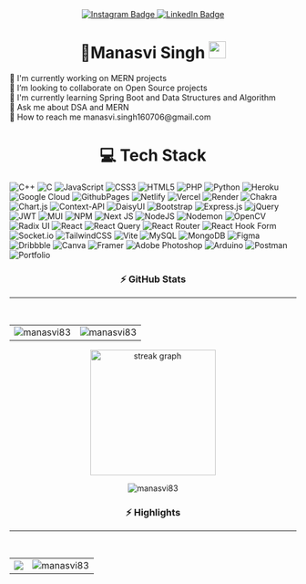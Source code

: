 <!-- <div align="center" >
  <img src="https://github.com/manasvi83/manasvi83/assets/103330308/ed7c244b-2654-48ec-92ad-2e4b1d9341af" width="150" align="center" alt="manasvi83" >
</div> 
<br> -->
<div id="badges" align="center">
  <a href="https://instagram.com/manasvi_98">
    <img src="https://img.shields.io/badge/Instagram-%23E4405F.svg?logo=Instagram&logoColor=white" alt="Instagram Badge"/>
  </a>
 
  <a href="https://linkedin.com/in/manasvi98">
    <img src="https://img.shields.io/badge/LinkedIn-%230077B5.svg?logo=linkedin&logoColor=white" alt="LinkedIn Badge"/>
  </a>
  <br>
  <img src="https://visitcount.itsvg.in/api?id=manasvi83&icon=7&color=0" alt=""/>
</div>

<h1 align="center">
  💫Manasvi Singh
  <img src="https://media.giphy.com/media/hvRJCLFzcasrR4ia7z/giphy.gif" alt="manasvi83" width="30px"/>
</h1>

<div>
🔭 I'm currently working on MERN projects<br>
🤝 I’m looking to collaborate on Open Source projects<br>
🌱 I'm currently learning Spring Boot and Data Structures and Algorithm<br>
💬 Ask me about DSA and MERN<br>
📧 How to reach me manasvi.singh160706@gmail.com<br>

<h1 align="center">
  💻 Tech Stack
</h1>

![C++](https://img.shields.io/badge/c++-%2300599C.svg?style=plastic&logo=c%2B%2B&logoColor=white) ![C](https://img.shields.io/badge/c-%2300599C.svg?style=plastic&logo=c&logoColor=white) ![JavaScript](https://img.shields.io/badge/javascript-%23323330.svg?style=plastic&logo=javascript&logoColor=%23F7DF1E) ![CSS3](https://img.shields.io/badge/css3-%231572B6.svg?style=plastic&logo=css3&logoColor=white) ![HTML5](https://img.shields.io/badge/html5-%23E34F26.svg?style=plastic&logo=html5&logoColor=white) ![PHP](https://img.shields.io/badge/php-%23777BB4.svg?style=plastic&logo=php&logoColor=white) ![Python](https://img.shields.io/badge/python-3670A0?style=plastic&logo=python&logoColor=ffdd54) ![Heroku](https://img.shields.io/badge/heroku-%23430098.svg?style=plastic&logo=heroku&logoColor=white) ![Google Cloud](https://img.shields.io/badge/GoogleCloud-%234285F4.svg?style=plastic&logo=google-cloud&logoColor=white) ![GithubPages](https://img.shields.io/badge/github%20pages-121013?style=plastic&logo=github&logoColor=white) ![Netlify](https://img.shields.io/badge/netlify-%23000000.svg?style=plastic&logo=netlify&logoColor=#00C7B7) ![Vercel](https://img.shields.io/badge/vercel-%23000000.svg?style=plastic&logo=vercel&logoColor=white) ![Render](https://img.shields.io/badge/Render-%46E3B7.svg?style=plastic&logo=render&logoColor=white) ![Chakra](https://img.shields.io/badge/chakra-%234ED1C5.svg?style=plastic&logo=chakraui&logoColor=white) ![Chart.js](https://img.shields.io/badge/chart.js-F5788D.svg?style=plastic&logo=chart.js&logoColor=white) ![Context-API](https://img.shields.io/badge/Context--Api-000000?style=plastic&logo=react) ![DaisyUI](https://img.shields.io/badge/daisyui-5A0EF8?style=plastic&logo=daisyui&logoColor=white) ![Bootstrap](https://img.shields.io/badge/bootstrap-%238511FA.svg?style=plastic&logo=bootstrap&logoColor=white) ![Express.js](https://img.shields.io/badge/express.js-%23404d59.svg?style=plastic&logo=express&logoColor=%2361DAFB) ![jQuery](https://img.shields.io/badge/jquery-%230769AD.svg?style=plastic&logo=jquery&logoColor=white) ![JWT](https://img.shields.io/badge/JWT-black?style=plastic&logo=JSON%20web%20tokens) ![MUI](https://img.shields.io/badge/MUI-%230081CB.svg?style=plastic&logo=mui&logoColor=white) ![NPM](https://img.shields.io/badge/NPM-%23CB3837.svg?style=plastic&logo=npm&logoColor=white) ![Next JS](https://img.shields.io/badge/Next-black?style=plastic&logo=next.js&logoColor=white) ![NodeJS](https://img.shields.io/badge/node.js-6DA55F?style=plastic&logo=node.js&logoColor=white) ![Nodemon](https://img.shields.io/badge/NODEMON-%23323330.svg?style=plastic&logo=nodemon&logoColor=%BBDEAD) ![OpenCV](https://img.shields.io/badge/opencv-%23white.svg?style=plastic&logo=opencv&logoColor=white) ![Radix UI](https://img.shields.io/badge/radix%20ui-161618.svg?style=plastic&logo=radix-ui&logoColor=white) ![React](https://img.shields.io/badge/react-%2320232a.svg?style=plastic&logo=react&logoColor=%2361DAFB) ![React Query](https://img.shields.io/badge/-React%20Query-FF4154?style=plastic&logo=react%20query&logoColor=white) ![React Router](https://img.shields.io/badge/React_Router-CA4245?style=plastic&logo=react-router&logoColor=white) ![React Hook Form](https://img.shields.io/badge/React%20Hook%20Form-%23EC5990.svg?style=plastic&logo=reacthookform&logoColor=white) ![Socket.io](https://img.shields.io/badge/Socket.io-black?style=plastic&logo=socket.io&badgeColor=010101) ![TailwindCSS](https://img.shields.io/badge/tailwindcss-%2338B2AC.svg?style=plastic&logo=tailwind-css&logoColor=white) ![Vite](https://img.shields.io/badge/vite-%23646CFF.svg?style=plastic&logo=vite&logoColor=white) ![MySQL](https://img.shields.io/badge/mysql-4479A1.svg?style=plastic&logo=mysql&logoColor=white) ![MongoDB](https://img.shields.io/badge/MongoDB-%234ea94b.svg?style=plastic&logo=mongodb&logoColor=white) ![Figma](https://img.shields.io/badge/figma-%23F24E1E.svg?style=plastic&logo=figma&logoColor=white) ![Dribbble](https://img.shields.io/badge/Dribbble-EA4C89?style=plastic&logo=dribbble&logoColor=white) ![Canva](https://img.shields.io/badge/Canva-%2300C4CC.svg?style=plastic&logo=Canva&logoColor=white) ![Framer](https://img.shields.io/badge/Framer-black?style=plastic&logo=framer&logoColor=blue) ![Adobe Photoshop](https://img.shields.io/badge/adobe%20photoshop-%2331A8FF.svg?style=plastic&logo=adobe%20photoshop&logoColor=white) ![Arduino](https://img.shields.io/badge/-Arduino-00979D?style=plastic&logo=Arduino&logoColor=white) ![Postman](https://img.shields.io/badge/Postman-FF6C37?style=plastic&logo=postman&logoColor=white) ![Portfolio](https://img.shields.io/badge/Portfolio-%23000000.svg?style=plastic&logo=firefox&logoColor=#FF7139)




<!-- # ⚡ GitHub Stats: -->
 <h3 align="center">
  ⚡ GitHub Stats
</h3>
<hr>
<div align="center">
  <table>
  <tr>
    <td><img src="https://github-readme-stats.vercel.app/api?username=manasvi83&theme=blue-green&hide_border=true&include_all_commits=true&count_private=false" alt="manasvi83" /></td>
    <td><img align="center" src="https://github-readme-stats.vercel.app/api/top-langs/?username=manasvi83&theme=blue-green&hide_border=true&include_all_commits=true&count_private=false&layout=compact" alt="manasvi83" /></td>
  </tr>
</table>
 </div> 

 <div align="center">
  <p>
    <img src="https://streak-stats.demolab.com?user=manasvi83&locale=en&mode=daily&theme=blue-green&hide_border=false&border_radius=5&order=3" height="220" alt="streak graph"  />
  </p>
 </div> 

 <div align="center">
  <p>
    <img src="https://github-readme-activity-graph.vercel.app/graph?username=manasvi83&theme=react-dark&hide_border=true" alt="manasvi83" />
  </p>
 </div> 
 
<!-- ## ⚡ Highlights -->
 <h3 align="center">
  ⚡ Highlights
</h3>
<hr>

<div align="center">
  <table>
  <tr>
    <td><img src="https://metrics.lecoq.io/manasvi83?template=classic&base.indepth=true&base.header=0&base.activity=0&base.community=0&base.repositories=0&base.metadata=0&leetcode=1&base=header%2C%20activity%2C%20community%2C%20repositories%2C%20metadata&base.indepth=true&base.hireable=false&base.skip=false&leetcode=false&leetcode.user=manasvi83&leetcode.sections=solved%2Cskills%2Crecent&leetcode.limit.skills=10&leetcode.limit.recent=2&config.timezone=Asia%2FCalcutta" /></td>
    <td><img align="center" src="https://metrics.lecoq.io/manasvi83?template=classic&base.indepth=true&base.header=0&base.activity=0&base.community=0&base.repositories=0&base.metadata=0&achievements=1&base=header%2C%20activity%2C%20community%2C%20repositories%2C%20metadata&base.indepth=true&base.hireable=false&base.skip=false&achievements=false&achievements.threshold=C&achievements.secrets=true&achievements.display=compact&achievements.limit=0&config.timezone=Asia%2FCalcutta" alt="manasvi83" /></td>
  </tr>
</table>
</div> 

<!-- ![]() -->

